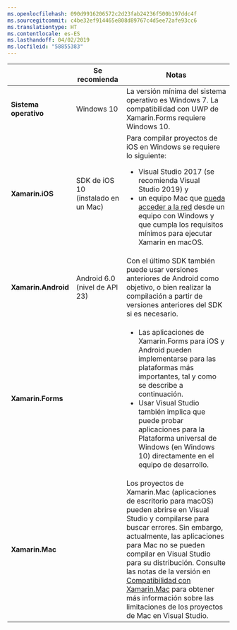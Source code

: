```yaml
---
ms.openlocfilehash: 090d9916206572c2d23fab24236f500b197ddc4f
ms.sourcegitcommit: c4be32ef914465e808d89767c4d5ee72afe93cc6
ms.translationtype: HT
ms.contentlocale: es-ES
ms.lasthandoff: 04/02/2019
ms.locfileid: "58855383"
---
```

||Se recomienda|Notas|
|---|---|---|
|**Sistema operativo**|Windows 10|La versión mínima del sistema operativo es Windows 7. La compatibilidad con UWP de Xamarin.Forms requiere Windows 10.
|**Xamarin.iOS**|SDK de iOS 10 (instalado en un Mac)|Para compilar proyectos de iOS en Windows se requiere lo siguiente:<ul><li>Visual Studio 2017 (se recomienda Visual Studio 2019) y</li><li>un equipo Mac que <a href="~/ios/get-started/installation/windows/connecting-to-mac/index.md">pueda acceder a la red</a> desde un equipo con Windows y que cumpla los requisitos mínimos para ejecutar Xamarin en macOS.</li></ul>|
|**Xamarin.Android**|Android 6.0 (nivel de API 23)|Con el último SDK también puede usar versiones anteriores de Android como objetivo, o bien realizar la compilación a partir de versiones anteriores del SDK si es necesario.|
|**Xamarin.Forms**||<ul><li>Las aplicaciones de Xamarin.Forms para iOS y Android pueden implementarse para las plataformas más importantes, tal y como se describe a continuación.</li><li>Usar Visual Studio también implica que puede probar aplicaciones para la Plataforma universal de Windows (en Windows 10) directamente en el equipo de desarrollo.</li></ul>|
|**Xamarin.Mac**||Los proyectos de Xamarin.Mac (aplicaciones de escritorio para macOS) pueden abrirse en Visual Studio y compilarse para buscar errores. Sin embargo, actualmente, las aplicaciones para Mac no se pueden compilar en Visual Studio para su distribución. Consulte las notas de la versión en <a href="https://developer.xamarin.com/releases/vs/xamarin.vs_4/xamarin.vs_4.2/#Xamarin.Mac_minimum_support.">Compatibilidad con Xamarin.Mac</a> para obtener más información sobre las limitaciones de los proyectos de Mac en Visual Studio.|
